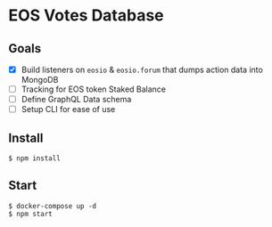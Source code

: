 # EOS Votes Database

## Goals

- [x] Build listeners on `eosio` & `eosio.forum` that dumps action data into MongoDB
- [ ] Tracking for EOS token Staked Balance
- [ ] Define GraphQL Data schema
- [ ] Setup CLI for ease of use

## Install

```
$ npm install
```

## Start

```
$ docker-compose up -d
$ npm start
```
